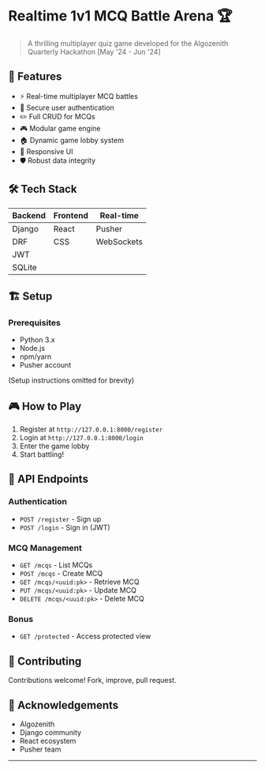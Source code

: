 # Realtime 1v1 MCQ Battle Arena 🏆

> A thrilling multiplayer quiz game developed for the Algozenith Quarterly Hackathon [May '24 - Jun '24]

## 🚀 Features

- ⚡ Real-time multiplayer MCQ battles
- 🔐 Secure user authentication
- ✏️ Full CRUD for MCQs
- 🎮 Modular game engine
- 🏠 Dynamic game lobby system
- 📱 Responsive UI
- 🛡️ Robust data integrity

## 🛠️ Tech Stack

| Backend | Frontend | Real-time |
|---------|----------|-----------|
| Django  | React    | Pusher    |
| DRF     | CSS      | WebSockets|
| JWT     |          |           |
| SQLite  |          |           |

## 🏗️ Setup

### Prerequisites

- Python 3.x
- Node.js
- npm/yarn
- Pusher account

(Setup instructions omitted for brevity)

## 🎮 How to Play

1. Register at `http://127.0.0.1:8000/register`
2. Login at `http://127.0.0.1:8000/login`
3. Enter the game lobby
4. Start battling!

## 🔗 API Endpoints

### Authentication
- `POST /register` - Sign up
- `POST /login` - Sign in (JWT)

### MCQ Management
- `GET /mcqs` - List MCQs
- `POST /mcqs` - Create MCQ
- `GET /mcqs/<uuid:pk>` - Retrieve MCQ
- `PUT /mcqs/<uuid:pk>` - Update MCQ
- `DELETE /mcqs/<uuid:pk>` - Delete MCQ

### Bonus
- `GET /protected` - Access protected view

## 🤝 Contributing

Contributions welcome! Fork, improve, pull request.

## 🙏 Acknowledgements

- Algozenith
- Django community
- React ecosystem
- Pusher team

---